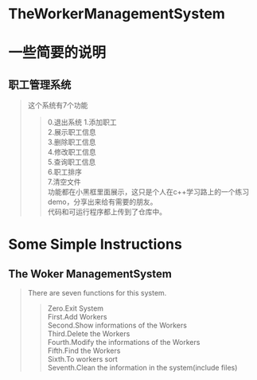 # TheWorkerManagementSystem

一些简要的说明
=
## 职工管理系统
>这个系统有7个功能  
>>0.退出系统
>>1.添加职工  
>>2.展示职工信息  
>>3.删除职工信息  
>>4.修改职工信息  
>>5.查询职工信息  
>>6.职工排序  
>>7.清空文件  
>功能都在小黑框里面展示，这只是个人在c++学习路上的一个练习demo，分享出来给有需要的朋友。  
>代码和可运行程序都上传到了仓库中。  



Some Simple Instructions
=
## The Woker ManagementSystem
>There are seven functions for this system.  
>>Zero.Exit System  
>>First.Add Workers  
>>Second.Show informations of the Workers  
>>Third.Delete the Workers  
>>Fourth.Modify the informations of the Workers  
>>Fifth.Find the Workers  
>>Sixth.To workers sort  
>>Seventh.Clean the information in the system(include files)  
